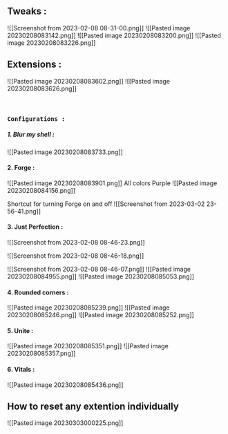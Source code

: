 ## Tweaks :

![[Screenshot from 2023-02-08 08-31-00.png]]
![[Pasted image 20230208083142.png]]
![[Pasted image 20230208083200.png]]
![[Pasted image 20230208083226.png]]

## Extensions :

![[Pasted image 20230208083602.png]]
![[Pasted image 20230208083626.png]]

<br>

### `Configurations :`

##### 1. Blur my shell :

![[Pasted image 20230208083733.png]]

#### 2. Forge :

![[Pasted image 20230208083901.png]]
All colors Purple
![[Pasted image 20230208084156.png]]

Shortcut for turning Forge  on and off
![[Screenshot from 2023-03-02 23-56-41.png]]

#### 3. Just Perfection :

![[Screenshot from 2023-02-08 08-46-23.png]]

![[Screenshot from 2023-02-08 08-46-18.png]]

![[Screenshot from 2023-02-08 08-46-07.png]]
![[Pasted image 20230208084955.png]]
![[Pasted image 20230208085053.png]]

#### 4. Rounded corners :

![[Pasted image 20230208085239.png]]
![[Pasted image 20230208085246.png]]
![[Pasted image 20230208085252.png]]

#### 5. Unite :

![[Pasted image 20230208085351.png]]
![[Pasted image 20230208085357.png]]

#### 6. Vitals :

![[Pasted image 20230208085436.png]]

## How to reset any extention individually

![[Pasted image 20230303000225.png]]

